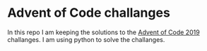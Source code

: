 # Advent of Code challanges

In this repo I am keeping the solutions to the [Advent of Code 2019](https://adventofcode.com/) challanges.
I am using python to solve the challanges.
